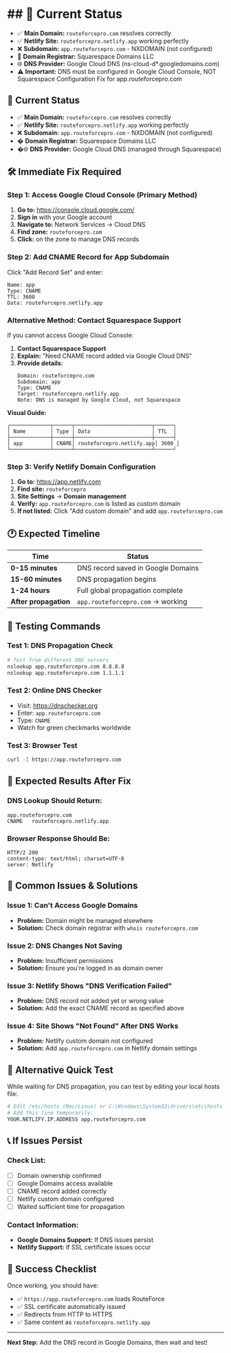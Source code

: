 # ## 🎯 **Current Status**
- ✅ **Main Domain:** `routeforcepro.com` resolves correctly
- ✅ **Netlify Site:** `routeforcepro.netlify.app` working perfectly
- ❌ **Subdomain:** `app.routeforcepro.com` - NXDOMAIN (not configured)
- 🏢 **Domain Registrar:** Squarespace Domains LLC
- 🌐 **DNS Provider:** Google Cloud DNS (ns-cloud-d*.googledomains.com)
- ⚠️ **Important:** DNS must be configured in Google Cloud Console, NOT Squarespace Configuration Fix for app.routeforcepro.com

## 🎯 **Current Status**
- ✅ **Main Domain:** `routeforcepro.com` resolves correctly
- ✅ **Netlify Site:** `routeforcepro.netlify.app` working perfectly
- ❌ **Subdomain:** `app.routeforcepro.com` - NXDOMAIN (not configured)
- � **Domain Registrar:** Squarespace Domains LLC
- �🌐 **DNS Provider:** Google Cloud DNS (managed through Squarespace)

## 🛠️ **Immediate Fix Required**

### Step 1: Access Google Cloud Console (Primary Method)
1. **Go to:** https://console.cloud.google.com/
2. **Sign in** with your Google account
3. **Navigate to:** Network Services → Cloud DNS
4. **Find zone:** `routeforcepro.com`
5. **Click:** on the zone to manage DNS records

### Step 2: Add CNAME Record for App Subdomain
Click "Add Record Set" and enter:

```dns
Name: app
Type: CNAME
TTL: 3600
Data: routeforcepro.netlify.app
```

### Alternative Method: Contact Squarespace Support
If you cannot access Google Cloud Console:
1. **Contact Squarespace Support**
2. **Explain:** "Need CNAME record added via Google Cloud DNS"
3. **Provide details:**
   ```
   Domain: routeforcepro.com
   Subdomain: app
   Type: CNAME
   Target: routeforcepro.netlify.app
   Note: DNS is managed by Google Cloud, not Squarespace
   ```

**Visual Guide:**
```
┌─────────────┬──────┬─────────────────────────┬──────┐
│ Name        │ Type │ Data                    │ TTL  │
├─────────────┼──────┼─────────────────────────┼──────┤
│ app         │ CNAME│ routeforcepro.netlify.app│ 3600 │
└─────────────┴──────┴─────────────────────────┴──────┘
```

### Step 3: Verify Netlify Domain Configuration
1. **Go to:** https://app.netlify.com
2. **Find site:** `routeforcepro`
3. **Site Settings** → **Domain management**
4. **Verify:** `app.routeforcepro.com` is listed as custom domain
5. **If not listed:** Click "Add custom domain" and add `app.routeforcepro.com`

## 🕐 **Expected Timeline**

| Time | Status |
|------|--------|
| **0-15 minutes** | DNS record saved in Google Domains |
| **15-60 minutes** | DNS propagation begins |
| **1-24 hours** | Full global propagation complete |
| **After propagation** | `app.routeforcepro.com` → working |

## 🧪 **Testing Commands**

### Test 1: DNS Propagation Check
```bash
# Test from different DNS servers
nslookup app.routeforcepro.com 8.8.8.8
nslookup app.routeforcepro.com 1.1.1.1
```

### Test 2: Online DNS Checker
- Visit: https://dnschecker.org
- Enter: `app.routeforcepro.com`
- Type: `CNAME`
- Watch for green checkmarks worldwide

### Test 3: Browser Test
```bash
curl -I https://app.routeforcepro.com
```

## 🎯 **Expected Results After Fix**

### DNS Lookup Should Return:
```
app.routeforcepro.com
CNAME   routeforcepro.netlify.app
```

### Browser Response Should Be:
```
HTTP/2 200 
content-type: text/html; charset=UTF-8
server: Netlify
```

## 🚨 **Common Issues & Solutions**

### Issue 1: Can't Access Google Domains
- **Problem:** Domain might be managed elsewhere
- **Solution:** Check domain registrar with `whois routeforcepro.com`

### Issue 2: DNS Changes Not Saving
- **Problem:** Insufficient permissions
- **Solution:** Ensure you're logged in as domain owner

### Issue 3: Netlify Shows "DNS Verification Failed"
- **Problem:** DNS record not added yet or wrong value
- **Solution:** Add the exact CNAME record as specified above

### Issue 4: Site Shows "Not Found" After DNS Works
- **Problem:** Netlify custom domain not configured
- **Solution:** Add `app.routeforcepro.com` in Netlify domain settings

## 🔄 **Alternative Quick Test**

While waiting for DNS propagation, you can test by editing your local hosts file:

```bash
# Edit /etc/hosts (Mac/Linux) or C:\Windows\System32\drivers\etc\hosts (Windows)
# Add this line temporarily:
YOUR.NETLIFY.IP.ADDRESS app.routeforcepro.com
```

## 📞 **If Issues Persist**

### Check List:
- [ ] Domain ownership confirmed
- [ ] Google Domains access available
- [ ] CNAME record added correctly
- [ ] Netlify custom domain configured
- [ ] Waited sufficient time for propagation

### Contact Information:
- **Google Domains Support:** If DNS issues persist
- **Netlify Support:** If SSL certificate issues occur

## 🎉 **Success Checklist**

Once working, you should have:
- ✅ `https://app.routeforcepro.com` loads RouteForce
- ✅ SSL certificate automatically issued
- ✅ Redirects from HTTP to HTTPS
- ✅ Same content as `routeforcepro.netlify.app`

---

**Next Step:** Add the DNS record in Google Domains, then wait and test!
